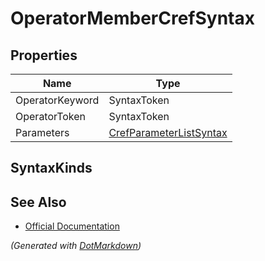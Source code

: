 # OperatorMemberCrefSyntax

## Properties

| Name            | Type                                                  |
| --------------- | ----------------------------------------------------- |
| OperatorKeyword | SyntaxToken                                           |
| OperatorToken   | SyntaxToken                                           |
| Parameters      | [CrefParameterListSyntax](CrefParameterListSyntax.md) |

## SyntaxKinds

## See Also

* [Official Documentation](https://docs.microsoft.com/en-us/dotnet/api/microsoft.codeanalysis.csharp.syntax.operatormembercrefsyntax)


*\(Generated with [DotMarkdown](http://github.com/JosefPihrt/DotMarkdown)\)*